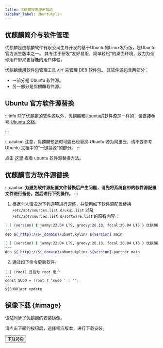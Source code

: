 ```yaml
---
title: 优麒麟镜像使用帮助
sidebar_label: UbuntuKylin
---
```


## 优麒麟简介与软件管理

优麒麟是由麒麟软件有限公司主导开发的基于Ubuntu的Linux发行版，是Ubuntu官方派生版本之一。
其专注于研发“友好易用，简单轻松”的桌面环境，致力为全球用户带来更智能的用户体验。

优麒麟使用软件包管理工具 `APT` 来管理 DEB 软件包。
其软件源包含两部分：
- 一部分是 Ubuntu 软件源。
- 另一部分是优麒麟软件源。

## Ubuntu 官方软件源替换

:::info 
除了优麒麟的软件源以外，优麒麟和Ubuntu的软件源是一样的，请直接参考 [Ubuntu 文档](./ubuntu.md)。

:::

:::caution
注意，优麒麟预装时可能已经替换 Ubuntu 源为阿里云，请不要参考 Ubuntu 文档中的“一键换源”的部分。
:::

点击 [这里](./ubuntu.md) 查看 ubuntu 软件源替换方法。


## 优麒麟官方软件源替换

:::caution
**为避免软件源配置文件替换后产生问题，请先将系统自带的软件源配置文件进行备份，然后进行下列操作。**
:::

1. 根据个人情况对下列选项进行调整，并使用如下软件源配置替换 `/etc/apt/sources.list.d/ukui.list` 以及
`/etc/apt/sources.list.d/software.list` 的原有内容：

```bash varcode title=/etc/apt/sources.list.d/ukui.list
[ ] (version) { jammy:22.04 LTS, groovy:20.10, focal:20.04 LTS } 优麒麟版本
---
deb ${_http}://${_domain}/ubuntukylin/ ${version} main
```

```bash varcode title=/etc/apt/sources.list.d/software.list
[ ] (version) { jammy:22.04 LTS, groovy:20.10, focal:20.04 LTS } 优麒麟版本
---
deb ${_http}://${_domain}/ubuntukylin/ ${version}-partner main
```

2. 通过如下命令更新软件。

```shell varcode
[ ] (root) 是否为 root 用户
---
const SUDO = !root ? 'sudo ' : '';
---
${SUDO}apt update
```


## 镜像下载 {#image}

该站同步了优麒麟的安装镜像。

请点击下面的按钮后，选择相应版本，进行下载安装。

<a href="/release?release=Ubuntu%20Kylin">
    <button className="button button--primary">
    下载镜像
    </button>
</a>
